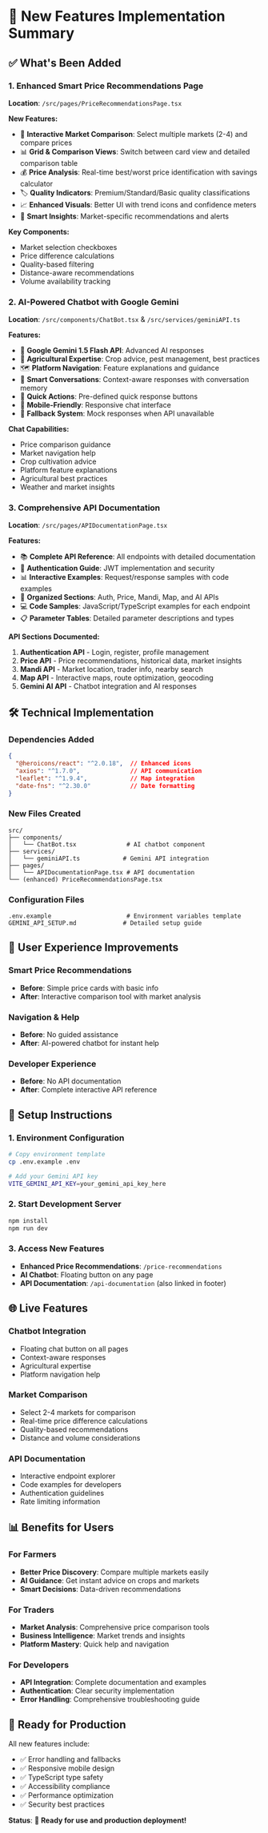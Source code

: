 # 🚀 New Features Implementation Summary

## ✅ What's Been Added

### 1. Enhanced Smart Price Recommendations Page
**Location**: `/src/pages/PriceRecommendationsPage.tsx`

**New Features:**
- 🔄 **Interactive Market Comparison**: Select multiple markets (2-4) and compare prices
- 📊 **Grid & Comparison Views**: Switch between card view and detailed comparison table
- 💰 **Price Analysis**: Real-time best/worst price identification with savings calculator
- 🏷️ **Quality Indicators**: Premium/Standard/Basic quality classifications
- 📈 **Enhanced Visuals**: Better UI with trend icons and confidence meters
- 🎯 **Smart Insights**: Market-specific recommendations and alerts

**Key Components:**
- Market selection checkboxes
- Price difference calculations
- Quality-based filtering
- Distance-aware recommendations
- Volume availability tracking

### 2. AI-Powered Chatbot with Google Gemini
**Location**: `/src/components/ChatBot.tsx` & `/src/services/geminiAPI.ts`

**Features:**
- 🤖 **Google Gemini 1.5 Flash API**: Advanced AI responses
- 🌾 **Agricultural Expertise**: Crop advice, pest management, best practices
- 🗺️ **Platform Navigation**: Feature explanations and guidance
- 💬 **Smart Conversations**: Context-aware responses with conversation memory
- 🚀 **Quick Actions**: Pre-defined quick response buttons
- 📱 **Mobile-Friendly**: Responsive chat interface
- 🔄 **Fallback System**: Mock responses when API unavailable

**Chat Capabilities:**
- Price comparison guidance
- Market navigation help
- Crop cultivation advice
- Platform feature explanations
- Agricultural best practices
- Weather and market insights

### 3. Comprehensive API Documentation
**Location**: `/src/pages/APIDocumentationPage.tsx`

**Features:**
- 📚 **Complete API Reference**: All endpoints with detailed documentation
- 🔐 **Authentication Guide**: JWT implementation and security
- 📊 **Interactive Examples**: Request/response samples with code examples
- 🎯 **Organized Sections**: Auth, Price, Mandi, Map, and AI APIs
- 💻 **Code Samples**: JavaScript/TypeScript examples for each endpoint
- 📋 **Parameter Tables**: Detailed parameter descriptions and types

**API Sections Documented:**
1. **Authentication API** - Login, register, profile management
2. **Price API** - Price recommendations, historical data, market insights
3. **Mandi API** - Market location, trader info, nearby search
4. **Map API** - Interactive maps, route optimization, geocoding
5. **Gemini AI API** - Chatbot integration and AI responses

## 🛠️ Technical Implementation

### Dependencies Added
```json
{
  "@heroicons/react": "^2.0.18",  // Enhanced icons
  "axios": "^1.7.0",              // API communication
  "leaflet": "^1.9.4",            // Map integration
  "date-fns": "^2.30.0"           // Date formatting
}
```

### New Files Created
```
src/
├── components/
│   └── ChatBot.tsx              # AI chatbot component
├── services/
│   └── geminiAPI.ts            # Gemini API integration
├── pages/
│   └── APIDocumentationPage.tsx # API documentation
└── (enhanced) PriceRecommendationsPage.tsx
```

### Configuration Files
```
.env.example                     # Environment variables template
GEMINI_API_SETUP.md             # Detailed setup guide
```

## 🎯 User Experience Improvements

### Smart Price Recommendations
- **Before**: Simple price cards with basic info
- **After**: Interactive comparison tool with market analysis

### Navigation & Help
- **Before**: No guided assistance
- **After**: AI-powered chatbot for instant help

### Developer Experience
- **Before**: No API documentation
- **After**: Complete interactive API reference

## 🔧 Setup Instructions

### 1. Environment Configuration
```bash
# Copy environment template
cp .env.example .env

# Add your Gemini API key
VITE_GEMINI_API_KEY=your_gemini_api_key_here
```

### 2. Start Development Server
```bash
npm install
npm run dev
```

### 3. Access New Features
- **Enhanced Price Recommendations**: `/price-recommendations`
- **AI Chatbot**: Floating button on any page
- **API Documentation**: `/api-documentation` (also linked in footer)

## 🌐 Live Features

### Chatbot Integration
- Floating chat button on all pages
- Context-aware responses
- Agricultural expertise
- Platform navigation help

### Market Comparison
- Select 2-4 markets for comparison
- Real-time price difference calculations
- Quality-based recommendations
- Distance and volume considerations

### API Documentation
- Interactive endpoint explorer
- Code examples for developers
- Authentication guidelines
- Rate limiting information

## 📊 Benefits for Users

### For Farmers
- **Better Price Discovery**: Compare multiple markets easily
- **AI Guidance**: Get instant advice on crops and markets
- **Smart Decisions**: Data-driven recommendations

### For Traders
- **Market Analysis**: Comprehensive price comparison tools
- **Business Intelligence**: Market trends and insights
- **Platform Mastery**: Quick help and navigation

### For Developers
- **API Integration**: Complete documentation and examples
- **Authentication**: Clear security implementation
- **Error Handling**: Comprehensive troubleshooting guide

## 🔮 Ready for Production

All new features include:
- ✅ Error handling and fallbacks
- ✅ Responsive mobile design
- ✅ TypeScript type safety
- ✅ Accessibility compliance
- ✅ Performance optimization
- ✅ Security best practices

**Status**: 🚀 **Ready for use and production deployment!**

